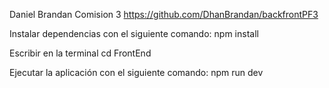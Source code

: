 Daniel Brandan Comision 3
https://github.com/DhanBrandan/backfrontPF3

Instalar dependencias con el siguiente comando:
npm install

Escribir en la terminal cd FrontEnd

Ejecutar la aplicación con el siguiente comando:
npm run dev
